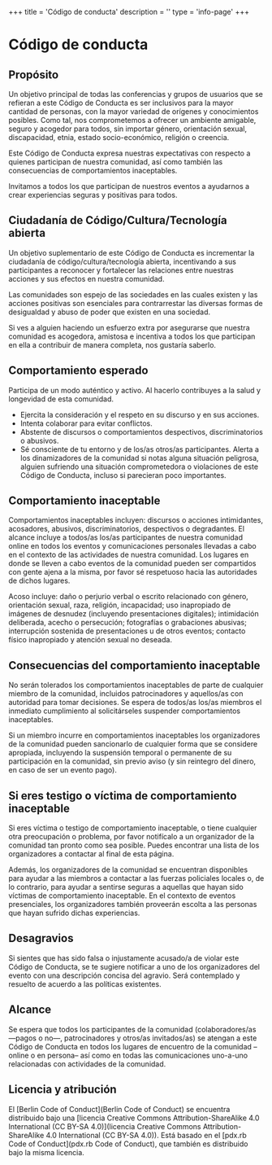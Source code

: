 +++
title = 'Código de conducta'
description = ''
type = 'info-page'
+++
# Código de conducta
## Propósito
Un objetivo principal de todas las conferencias y grupos de usuarios que se refieran a este Código de Conducta es ser inclusivos para la mayor cantidad de personas, con la mayor variedad de orígenes y conocimientos posibles. Como tal, nos comprometemos a ofrecer un ambiente amigable, seguro y acogedor para todos, sin importar género, orientación sexual, discapacidad, etnia, estado socio-económico, religión o creencia.

Este Código de Conducta expresa nuestras expectativas con respecto a quienes participan de nuestra comunidad, así como también las consecuencias de comportamientos inaceptables.

Invitamos a todos los que participan de nuestros eventos a ayudarnos a crear experiencias seguras y positivas para todos.

## Ciudadanía de Código/Cultura/Tecnología abierta
Un objetivo suplementario de este Código de Conducta es incrementar la ciudadanía de código/cultura/tecnología abierta, incentivando a sus participantes a reconocer y fortalecer las relaciones entre nuestras acciones y sus efectos en nuestra comunidad.

Las comunidades son espejo de las sociedades en las cuales existen y las acciones positivas son esenciales para contrarrestar las diversas formas de desigualdad y abuso de poder que existen en una sociedad.

Si ves a alguien haciendo un esfuerzo extra por asegurarse que nuestra comunidad es acogedora, amistosa e incentiva a todos los que participan en ella a contribuir de manera completa, nos gustaría saberlo.

## Comportamiento esperado
Participa de un modo auténtico y activo. Al hacerlo contribuyes a la salud y longevidad de esta comunidad.
- Ejercita la consideración y el respeto en su discurso y en sus acciones.
- Intenta colaborar para evitar conflictos.
- Abstente de discursos o comportamientos despectivos, discriminatorios o abusivos.
- Sé consciente de tu entorno y de los/as otros/as participantes. Alerta a los dinamizadores de la comunidad si notas alguna situación peligrosa, alguien sufriendo una situación comprometedora o violaciones de este Código de Conducta, incluso si parecieran poco importantes.

## Comportamiento inaceptable
Comportamientos inaceptables incluyen: discursos o acciones intimidantes, acosadores, abusivos, discriminatorios, despectivos o degradantes. El alcance incluye a todos/as los/as participantes de nuestra comunidad online en todos los eventos y comunicaciones personales llevadas a cabo en el contexto de las actividades de nuestra comunidad. Los lugares en donde se lleven a cabo eventos de la comunidad pueden ser compartidos con gente ajena a la misma, por favor sé respetuoso hacia las autoridades de dichos lugares.

Acoso incluye: daño o perjurio verbal o escrito relacionado con género, orientación sexual, raza, religión, incapacidad; uso inapropiado de imágenes de desnudez (incluyendo presentaciones digitales); intimidación deliberada, acecho o persecución; fotografías o grabaciones abusivas; interrupción sostenida de presentaciones u de otros eventos; contacto físico inapropiado y atención sexual no deseada.

## Consecuencias del comportamiento inaceptable
No serán tolerados los comportamientos inaceptables de parte de cualquier miembro de la comunidad, incluidos patrocinadores y aquellos/as con autoridad para tomar decisiones. Se espera de todos/as los/as miembros el inmediato cumplimiento al solicitárseles suspender comportamientos inaceptables.

Si un miembro incurre en comportamientos inaceptables los organizadores de la comunidad pueden sancionarlo de cualquier forma que se considere apropiada, incluyendo la suspensión temporal o permanente de su participación en la comunidad, sin previo aviso (y sin reintegro del dinero, en caso de ser un evento pago).

## Si eres testigo o víctima de comportamiento inaceptable
Si eres víctima o testigo de comportamiento inaceptable, o tiene cualquier otra preocupación o problema, por favor notifícalo a un organizador de la comunidad tan pronto como sea posible. Puedes encontrar una lista de los organizadores a contactar al final de esta página.

Además, los organizadores de la comunidad se encuentran disponibles para ayudar a las miembros a contactar a las fuerzas policiales locales o, de lo contrario, para ayudar a sentirse seguras a aquellas que hayan sido víctimas de comportamiento inaceptable. En el contexto de eventos presenciales, los organizadores también proveerán escolta a las personas que hayan sufrido dichas experiencias.

## Desagravios
Si sientes que has sido falsa o injustamente acusado/a de violar este Código de Conducta, se te sugiere notificar a uno de los organizadores del evento con una descripción concisa del agravio. Será contemplado y resuelto de acuerdo a las políticas existentes.

## Alcance
Se espera que todos los participantes de la comunidad (colaboradores/as —pagos o no—, patrocinadores y otros/as invitados/as) se atengan a este Código de Conducta en todos los lugares de encuentro de la comunidad –online o en persona– así como en todas las comunicaciones uno-a-uno relacionadas con actividades de la comunidad.

## Licencia y atribución
El [Berlin Code of Conduct](Berlin Code of Conduct) se encuentra distribuido bajo una [licencia Creative Commons Attribution-ShareAlike 4.0 International (CC BY-SA 4.0)](licencia Creative Commons Attribution-ShareAlike 4.0 International (CC BY-SA 4.0)). Está basado en el [pdx.rb Code of Conduct](pdx.rb Code of Conduct), que también es distribuido bajo la misma licencia.